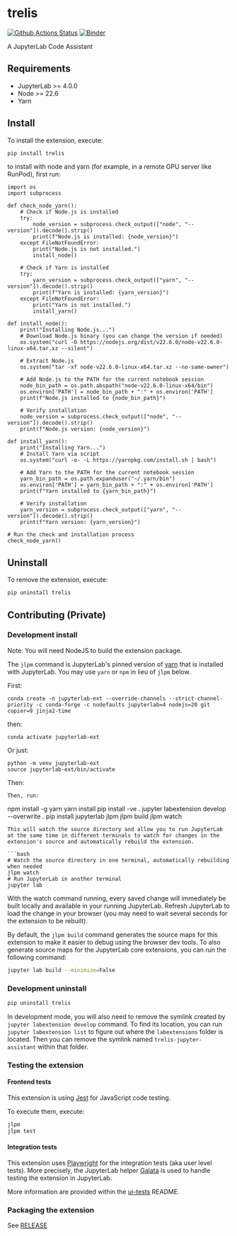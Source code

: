 # trelis

[![Github Actions Status](https://github.com/TrelisResearch/trelis-jupyter-assistant/workflows/Build/badge.svg)](https://github.com/TrelisResearch/trelis-jupyter-assistant/actions/workflows/build.yml)
[![Binder](https://mybinder.org/badge_logo.svg)](https://mybinder.org/v2/gh/TrelisResearch/trelis-jupyter-assistant/main?urlpath=lab)


A JupyterLab Code Assistant

## Requirements

- JupyterLab >= 4.0.0
- Node >= 22.6
- Yarn

## Install

To install the extension, execute:

```bash
pip install trelis
```
to install with node and yarn (for example, in a remote GPU server like RunPod), first run:
```
import os
import subprocess

def check_node_yarn():
    # Check if Node.js is installed
    try:
        node_version = subprocess.check_output(["node", "--version"]).decode().strip()
        print(f"Node.js is installed: {node_version}")
    except FileNotFoundError:
        print("Node.js is not installed.")
        install_node()

    # Check if Yarn is installed
    try:
        yarn_version = subprocess.check_output(["yarn", "--version"]).decode().strip()
        print(f"Yarn is installed: {yarn_version}")
    except FileNotFoundError:
        print("Yarn is not installed.")
        install_yarn()

def install_node():
    print("Installing Node.js...")
    # Download Node.js binary (you can change the version if needed)
    os.system("curl -O https://nodejs.org/dist/v22.6.0/node-v22.6.0-linux-x64.tar.xz --silent")
    
    # Extract Node.js
    os.system("tar -xf node-v22.6.0-linux-x64.tar.xz --no-same-owner")
    
    # Add Node.js to the PATH for the current notebook session
    node_bin_path = os.path.abspath("node-v22.6.0-linux-x64/bin")
    os.environ['PATH'] = node_bin_path + ":" + os.environ['PATH']
    print(f"Node.js installed to {node_bin_path}")

    # Verify installation
    node_version = subprocess.check_output(["node", "--version"]).decode().strip()
    print(f"Node.js version: {node_version}")

def install_yarn():
    print("Installing Yarn...")
    # Install Yarn via script
    os.system("curl -o- -L https://yarnpkg.com/install.sh | bash")
    
    # Add Yarn to the PATH for the current notebook session
    yarn_bin_path = os.path.expanduser("~/.yarn/bin")
    os.environ['PATH'] = yarn_bin_path + ":" + os.environ['PATH']
    print(f"Yarn installed to {yarn_bin_path}")

    # Verify installation
    yarn_version = subprocess.check_output(["yarn", "--version"]).decode().strip()
    print(f"Yarn version: {yarn_version}")

# Run the check and installation process
check_node_yarn()
```

## Uninstall

To remove the extension, execute:

```bash
pip uninstall trelis
```

## Contributing (Private)

### Development install

Note: You will need NodeJS to build the extension package.

The `jlpm` command is JupyterLab's pinned version of
[yarn](https://yarnpkg.com/) that is installed with JupyterLab. You may use
`yarn` or `npm` in lieu of `jlpm` below.

First:
```
conda create -n jupyterlab-ext --override-channels --strict-channel-priority -c conda-forge -c nodefaults jupyterlab=4 nodejs=20 git copier=9 jinja2-time
```
then:
```
conda activate jupyterlab-ext
```

Or just:
```
python -m venv jupyterlab-ext
source jupyterlab-ext/bin/activate
```
Then:
```
Then, run:
```
npm install -g yarn
yarn install
pip install -ve .
jupyter labextension develop --overwrite .
pip install jupyterlab
jlpm
jlpm build
jlpm watch
```
This will watch the source directory and allow you to run JupyterLab at the same time in different terminals to watch for changes in the extension's source and automatically rebuild the extension.

```bash
# Watch the source directory in one terminal, automatically rebuilding when needed
jlpm watch
# Run JupyterLab in another terminal
jupyter lab
```

With the watch command running, every saved change will immediately be built locally and available in your running JupyterLab. Refresh JupyterLab to load the change in your browser (you may need to wait several seconds for the extension to be rebuilt).

By default, the `jlpm build` command generates the source maps for this extension to make it easier to debug using the browser dev tools. To also generate source maps for the JupyterLab core extensions, you can run the following command:

```bash
jupyter lab build --minimize=False
```

### Development uninstall

```bash
pip uninstall trelis
```

In development mode, you will also need to remove the symlink created by `jupyter labextension develop`
command. To find its location, you can run `jupyter labextension list` to figure out where the `labextensions`
folder is located. Then you can remove the symlink named `trelis-jupyter-assistant` within that folder.

### Testing the extension

#### Frontend tests

This extension is using [Jest](https://jestjs.io/) for JavaScript code testing.

To execute them, execute:

```sh
jlpm
jlpm test
```

#### Integration tests

This extension uses [Playwright](https://playwright.dev/docs/intro) for the integration tests (aka user level tests).
More precisely, the JupyterLab helper [Galata](https://github.com/jupyterlab/jupyterlab/tree/master/galata) is used to handle testing the extension in JupyterLab.

More information are provided within the [ui-tests](./ui-tests/README.md) README.

### Packaging the extension

See [RELEASE](RELEASE.md)
